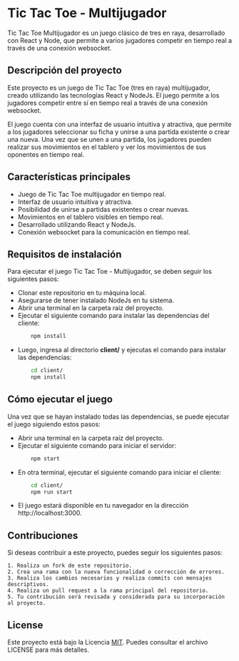 
# Tic Tac Toe - Multijugador

Tic Tac Toe Multijugador es un juego clásico de tres en raya, desarrollado con React y Node, que permite a varios jugadores competir en tiempo real a través de una conexión websocket.

## Descripción del proyecto

Este proyecto es un juego de Tic Tac Toe (tres en raya) multijugador, creado utilizando las tecnologías React y NodeJs. El juego permite a los jugadores competir entre sí en tiempo real a través de una conexión websocket.

El juego cuenta con una interfaz de usuario intuitiva y atractiva, que permite a los jugadores seleccionar su ficha y unirse a una partida existente o crear una nueva. Una vez que se unen a una partida, los jugadores pueden realizar sus movimientos en el tablero y ver los movimientos de sus oponentes en tiempo real.

## Características principales

- Juego de Tic Tac Toe multijugador en tiempo real.
- Interfaz de usuario intuitiva y atractiva.
- Posibilidad de unirse a partidas existentes o crear nuevas.
- Movimientos en el tablero visibles en tiempo real.
- Desarrollado utilizando React y NodeJs.
- Conexión websocket para la comunicación en tiempo real.
## Requisitos de instalación
Para ejecutar el juego Tic Tac Toe - Multijugador, se deben seguir los siguientes pasos:

- Clonar este repositorio en tu máquina local.
- Asegurarse de tener instalado NodeJs en tu sistema.
- Abrir una terminal en la carpeta raíz del proyecto.
- Ejecutar el siguiente comando para instalar las dependencias del cliente:
    ```bash
        npm install
    ```
- Luego, ingresa al directorio **client/** y ejecutas el comando para instalar las dependencias:
    ```bash
        cd client/
        npm install
    ```

## Cómo ejecutar el juego
Una vez que se hayan instalado todas las dependencias, se puede ejecutar el juego siguiendo estos pasos:

- Abrir una terminal en la carpeta raíz del proyecto.
- Ejecutar el siguiente comando para iniciar el servidor:
    ```bash
        npm start
    ```
- En otra terminal, ejecutar el siguiente comando para iniciar el cliente:
    ```bash
        cd client/
        npm run start
    ```
- El juego estará disponible en tu navegador en la dirección http://localhost:3000.

    
## Contribuciones

Si deseas contribuir a este proyecto, puedes seguir los siguientes pasos:

    1. Realiza un fork de este repositorio.
    2. Crea una rama con la nueva funcionalidad o corrección de errores.
    3. Realiza los cambios necesarios y realiza commits con mensajes descriptivos.
    4. Realiza un pull request a la rama principal del repositorio.
    5. Tu contribución será revisada y considerada para su incorporación al proyecto.

## License

Este proyecto está bajo la Licencia [MIT](https://choosealicense.com/licenses/mit/). Puedes consultar el archivo LICENSE para más detalles.


